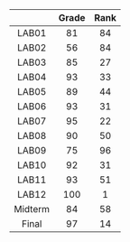 |  | Grade | Rank |
| :----: | :----: | :----: |
| LAB01 | 81 | 84 |
| LAB02 | 56 | 84 |
| LAB03 | 85 | 27 |
| LAB04 | 93 | 33 |
| LAB05 | 89 | 44 |
| LAB06 | 93 | 31 |
| LAB07 | 95 | 22 |
| LAB08 | 90 | 50 |
| LAB09 | 75 | 96 |
| LAB10 | 92 | 31 |
| LAB11 | 93 | 51 |
| LAB12 | 100 | 1 |
| Midterm | 84 | 58 |
| Final | 97 | 14 |
